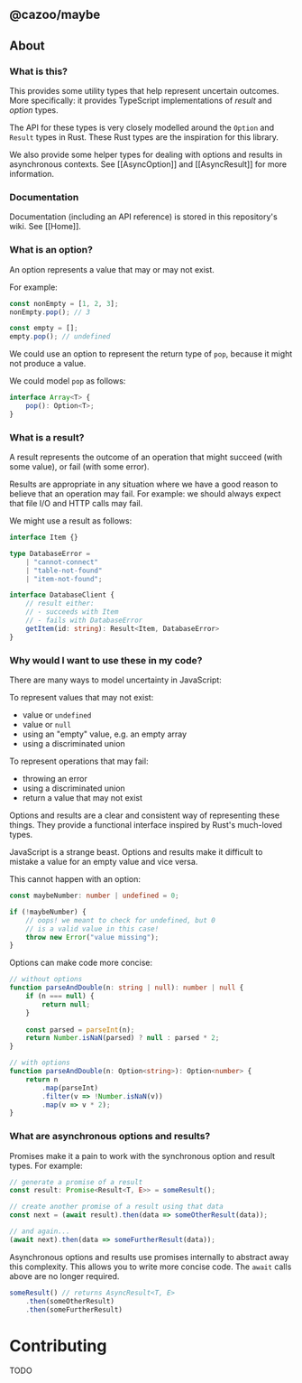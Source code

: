 @cazoo/maybe
------------------------------------------------------------

## About
### What is this?
This provides some utility types that help represent
uncertain outcomes. More specifically: it provides
TypeScript implementations of *result* and *option* types.

The API for these types is very closely modelled around the
`Option` and `Result` types in Rust. These Rust types are the
inspiration for this library.

We also provide some helper types for dealing with
options and results in asynchronous contexts. See
[[AsyncOption]] and [[AsyncResult]] for more information.

### Documentation
Documentation (including an API reference) is stored in
this repository's wiki. See [[Home]].

### What is an option?
An option represents a value that may or may not exist.

For example:
```typescript
const nonEmpty = [1, 2, 3];
nonEmpty.pop(); // 3

const empty = [];
empty.pop(); // undefined
```
We could use an option to represent the return type
of `pop`, because it might not produce a value.

We could model `pop` as follows:
```typescript
interface Array<T> {
    pop(): Option<T>;
}
```

### What is a result?
A result represents the outcome of an operation
that might succeed (with some value), or fail (with
some error).

Results are appropriate in any situation where we
have a good reason to believe that an operation 
may fail. For example: we should always expect
that file I/O and HTTP calls may fail.

We might use a result as follows:
```typescript
interface Item {}

type DatabaseError =
    | "cannot-connect"
    | "table-not-found"
    | "item-not-found";

interface DatabaseClient {
    // result either:
    // - succeeds with Item
    // - fails with DatabaseError
    getItem(id: string): Result<Item, DatabaseError>
}
```

### Why would I want to use these in my code?
There are many ways to model uncertainty in JavaScript:

To represent values that may not exist:
- value or `undefined`
- value or `null`
- using an "empty" value, e.g. an empty array
- using a discriminated union

To represent operations that may fail:
- throwing an error
- using a discriminated union
- return a value that may not exist

Options and results are a clear and consistent way
of representing these things. They provide a
functional interface inspired by Rust's much-loved
types.

JavaScript is a strange beast. Options and results
make it difficult to mistake a value for an empty
value and vice versa.

This cannot happen with an option:
```typescript
const maybeNumber: number | undefined = 0;

if (!maybeNumber) {
    // oops! we meant to check for undefined, but 0
    // is a valid value in this case!
    throw new Error("value missing");
}
```

Options can make code more concise:
```typescript
// without options
function parseAndDouble(n: string | null): number | null {
    if (n === null) {
        return null;
    }
    
    const parsed = parseInt(n);
    return Number.isNaN(parsed) ? null : parsed * 2;
}

// with options
function parseAndDouble(n: Option<string>): Option<number> {
    return n
        .map(parseInt)
        .filter(v => !Number.isNaN(v))
        .map(v => v * 2);
}
```

### What are asynchronous options and results?
Promises make it a pain to work with the synchronous
option and result types. For example:

```typescript
// generate a promise of a result 
const result: Promise<Result<T, E>> = someResult();

// create another promise of a result using that data
const next = (await result).then(data => someOtherResult(data));

// and again...
(await next).then(data => someFurtherResult(data));
```

Asynchronous options and results use promises internally
to abstract away this complexity. This allows you to write 
more concise code. The `await` calls above are no longer 
required.

```typescript
someResult() // returns AsyncResult<T, E>
    .then(someOtherResult)
    .then(someFurtherResult)
```
# Contributing

TODO
